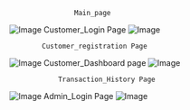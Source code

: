                     Main_page 
![Image](https://github.com/user-attachments/assets/a3c7d7f9-1f9d-4456-bf5c-f8339c61dd15)
                  Customer_Login Page
![Image](https://github.com/user-attachments/assets/c0af52af-08b0-42ac-8526-af86c6d6a906)


            Customer_registration Page
   ![Image](https://github.com/user-attachments/assets/40f52c8d-87bb-4a28-a713-fa6759709d9b)
    Customer_Dashboard page
   ![Image](https://github.com/user-attachments/assets/e7df4ca9-5bf0-4e69-aa7c-e739ca3d270e)

   
                Transaction_History Page
![Image](https://github.com/user-attachments/assets/4631e2b5-ee72-4213-8557-4cd22948b0c8)
Admin_Login Page ![Image](https://github.com/user-attachments/assets/670da015-a114-4c1f-a30a-bd610833c0bf)
